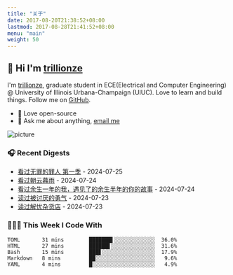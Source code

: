 ```yaml
---
title: "关于"
date: 2017-08-20T21:38:52+08:00
lastmod: 2017-08-28T21:41:52+08:00
menu: "main"
weight: 50
---
```


## 👋 Hi I'm [trillionze](https://www.trillionze.com)

I'm [trillionze](https://www.trillionze.com), graduate student in ECE(Electrical and Computer Engineering) @ University of Illinois Urbana-Champaign (UIUC). Love to learn and build things. Follow me on [GitHub](https://github.com/trillionze).

- 💼 Love open-source
- 💬 Ask me about anything, [email me](trillionze@163.com)

![picture](https://image.pseudoyu.com/images/dino.gif)

### 🎧 Recent Digests

<!-- douban starts -->
* <a href='http://movie.douban.com/subject/36181105/' target='_blank'>看过无罪的罪人 第一季</a> - 2024-07-25
* <a href='http://movie.douban.com/subject/35359715/' target='_blank'>看过朝云暮雨</a> - 2024-07-24
* <a href='http://movie.douban.com/subject/36748074/' target='_blank'>看过余生一年的我，遇见了的余生半年的你的故事</a> - 2024-07-24
* <a href='https://book.douban.com/subject/26369699/' target='_blank'>读过被讨厌的勇气</a> - 2024-07-23
* <a href='https://book.douban.com/subject/25862578/' target='_blank'>读过解忧杂货店</a> - 2024-07-23
<!-- douban ends -->

### 👨🏻‍💻 This Week I Code With

<!-- code_time starts -->

```text
TOML       31 mins        ███████▌░░░░░░░░░░░░░  36.0%
HTML       27 mins        ██████▋░░░░░░░░░░░░░░  31.6%
Bash       15 mins        ███▊░░░░░░░░░░░░░░░░░  17.9%
Markdown   8 mins         ██░░░░░░░░░░░░░░░░░░░   9.6%
YAML       4 mins         █░░░░░░░░░░░░░░░░░░░░   4.9%
```

<!-- code_time ends -->